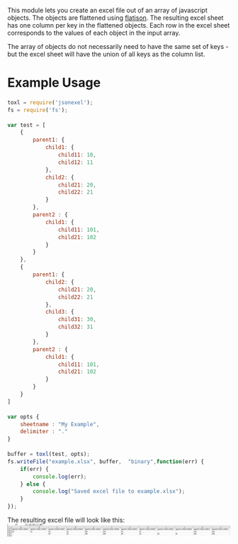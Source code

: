 This module lets you create an excel file out of an array of javascript objects.  The objects are flattened using [flatjson](https://github.com/freezer333/flatjson).  The resulting excel sheet has one column per key in the flattened objects.  Each row in the excel sheet corresponds to the values of each object in the input array.

The array of objects do not necessarily need to have the same set of keys - but the excel sheet will have the union of all keys as the column list.

# Example Usage

```js
toxl = require('jsonexel');
fs = require('fs');

var test = [
    {
        parent1: {
            child1: {
                child11: 10, 
                child12: 11
            }, 
            child2: {
                child21: 20, 
                child22: 21
            }
        }, 
        parent2 : {
            child1: {
                child11: 101, 
                child21: 102
            }
        }
    }, 
    {
        parent1: {
            child2: {
                child21: 20, 
                child22: 21
            }, 
            child3: {
                child31: 30, 
                child32: 31
            }
        }, 
        parent2 : {
            child1: {
                child11: 101, 
                child21: 102
            }
        }
    }
]

var opts {
    sheetname : "My Example",
    delimiter : "."
}

buffer = toxl(test, opts);
fs.writeFile("example.xlsx", buffer,  "binary",function(err) {
    if(err) {
        console.log(err);
    } else {
        console.log("Saved excel file to example.xlsx");
    }
});
```

The resulting excel file will look like this:
<img src="example.png"/>
